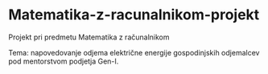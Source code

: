 # Matematika-z-racunalnikom-projekt
Projekt pri predmetu Matematika z računalnikom

Tema: napovedovanje odjema električne energije gospodinjskih odjemalcev pod mentorstvom podjetja Gen-I. 
